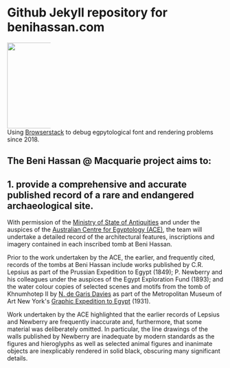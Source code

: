 # Github Jekyll repository for benihassan.com
<div style="width:20%">
<a href="https://www.browserstack.com/"><img src="https://www.benihassan.com/assets/images/browserstack.png" style="width:200px;"/></a>
</div>
Using <a href="https://www.browserstack.com/">Browserstack</a> to debug egpytological font and rendering problems since 2018.

## The Beni Hassan @ Macquarie project aims to:

## 1. provide a comprehensive and accurate published record of a rare and endangered archaeological site.

With permission of the [Ministry of State of Antiquities](http://www.antiquities.gov.eg/DefaultAr/Pages/default.aspx) and under the auspices of the [Australian Centre for Egyptology (ACE)](https://www.mq.edu.au/research/research-centres-groups-and-facilities/resilient-societies/centres/ancient-cultures-research-centre/our-projects/the-australian-centre-for-egyptology/history-and-formation), the team will undertake a detailed record of the architectural features, inscriptions and imagery contained in each inscribed tomb at Beni Hassan.

Prior to the work undertaken by the ACE, the earlier, and frequently cited, records of the tombs at Beni Hassan include works published by C.R. Lepsius as part of the Prussian Expedition to Egypt (1849); P. Newberry and his colleagues under the auspices of the Egypt Exploration Fund (1893); and the water colour copies of selected scenes and motifs from the tomb of Khnumhotep II by [N. de Garis Davies](https://www.metmuseum.org/art/collection/search#!/search?artist=Davies,%20Nina%20de%20Garis$Nina%20de%20Garis%20Davies) as part of the Metropolitan Museum of Art New York's [Graphic Expedition to Egypt](https://www.metmuseum.org/art/metpublications/egyptian_wall_paintings_the_metropolitan_museum_of_arts_collection_of_facsimiles) (1931).  

Work undertaken by the ACE highlighted that the earlier records of Lepsius and Newberry are frequently inaccurate and, furthermore, that some material was deliberately omitted. In particular, the line drawings of the walls published by Newberry are inadequate by modern standards as the figures and hieroglyphs as well as selected animal figures and inanimate objects are inexplicably rendered in solid black, obscuring many significant details.